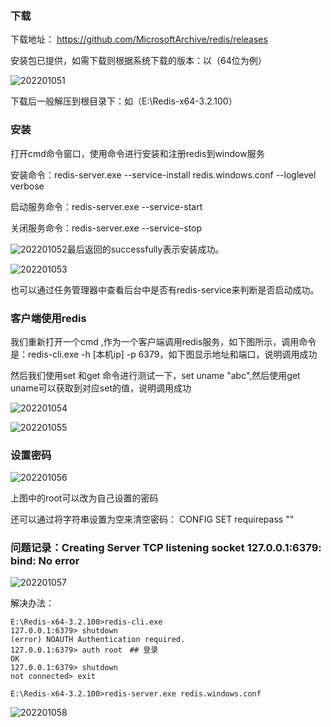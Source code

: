 ### 下载

下载地址： https://github.com/MicrosoftArchive/redis/releases

安装包已提供，如需下载则根据系统下载的版本：以（64位为例）

![202201051](https://bucket-1312501492.cos.ap-nanjing.myqcloud.com/img/202201051.png)

下载后一般解压到根目录下：如（E:\Redis-x64-3.2.100）

### 安装

打开cmd命令窗口，使用命令进行安装和注册redis到window服务

安装命令：redis-server.exe --service-install redis.windows.conf --loglevel verbose

启动服务命令：redis-server.exe --service-start

关闭服务命令：redis-server.exe --service-stop

![202201052](https://bucket-1312501492.cos.ap-nanjing.myqcloud.com/img/202201052.png)最后返回的successfully表示安装成功。

![202201053](https://bucket-1312501492.cos.ap-nanjing.myqcloud.com/img/202201053.png)

也可以通过任务管理器中查看后台中是否有redis-service来判断是否启动成功。

### 客户端使用redis

我们重新打开一个cmd ,作为一个客户端调用redis服务，如下图所示，调用命令是：redis-cli.exe -h [本机ip] -p 6379，如下图显示地址和端口，说明调用成功

然后我们使用set 和get 命令进行测试一下，set uname "abc",然后使用get uname可以获取到对应set的值，说明调用成功

![202201054](https://bucket-1312501492.cos.ap-nanjing.myqcloud.com/img/202201054.png)

![202201055](https://bucket-1312501492.cos.ap-nanjing.myqcloud.com/img/202201055.png)

### 设置密码

![202201056](https://bucket-1312501492.cos.ap-nanjing.myqcloud.com/img/202201056.png)

上图中的root可以改为自己设置的密码

还可以通过将字符串设置为空来清空密码：
CONFIG SET requirepass ""

### 问题记录：Creating Server TCP listening socket 127.0.0.1:6379: bind: No error

![202201057](https://bucket-1312501492.cos.ap-nanjing.myqcloud.com/img/202201057.png)

解决办法：

```
E:\Redis-x64-3.2.100>redis-cli.exe
127.0.0.1:6379> shutdown
(error) NOAUTH Authentication required.
127.0.0.1:6379> auth root　## 登录
OK
127.0.0.1:6379> shutdown
not connected> exit

E:\Redis-x64-3.2.100>redis-server.exe redis.windows.conf
```

![202201058](https://bucket-1312501492.cos.ap-nanjing.myqcloud.com/img/202201058.png)